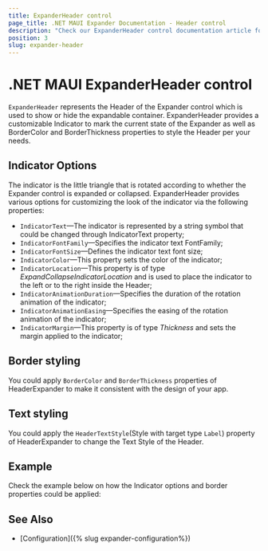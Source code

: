 ```yaml
---
title: ExpanderHeader control
page_title: .NET MAUI Expander Documentation - Header control
description: "Check our ExpanderHeader control documentation article for Telerik Expander for .NET MAUI control."
position: 3
slug: expander-header
---
```


# .NET MAUI ExpanderHeader control

`ExpanderHeader` represents the Header of the Expander control which is used to show or hide the expandable container. ExpanderHeader provides a customizable Indicator to mark the current state of the Expander as well as BorderColor and BorderThickness properties to style the Header per your needs.

## Indicator Options

The indicator is the little triangle that is rotated according to whether the Expander control is expanded or collapsed. ExpanderHeader provides various options for customizing the look of the indicator via the following properties:

* `IndicatorText`&mdash;The indicator is represented by a string symbol that could be changed through IndicatorText property;
* `IndicatorFontFamily`&mdash;Specifies the indicator text FontFamily;
* `IndicatorFontSize`&mdash;Defines the indicator text font size;
* `IndicatorColor`&mdash;This property sets the color of the indicator;
* `IndicatorLocation`&mdash;This property is of type *ExpandCollapseIndicatorLocation* and is used to place the indicator to the left or to the right inside the Header;
* `IndicatorAnimationDuration`&mdash;Specifies the duration of the rotation animation of the indicator;
* `IndicatorAnimationEasing`&mdash;Specifies the easing of the rotation animation of the indicator;
* `IndicatorMargin`&mdash;This property is of type *Thickness* and sets the margin applied to the indicator;

## Border styling

You could apply `BorderColor` and `BorderThickness` properties of HeaderExpander to make it consistent with the design of your app. 

## Text styling

You could apply the `HeaderTextStyle`(Style with target type `Label`) property of HeaderExpander to change the Text Style of the Header.

## Example

Check the example below on how the Indicator options and border properties could be applied:

<snippet id='expander-features-expanderheader'/>

## See Also

- [Configuration]({% slug expander-configuration%})
